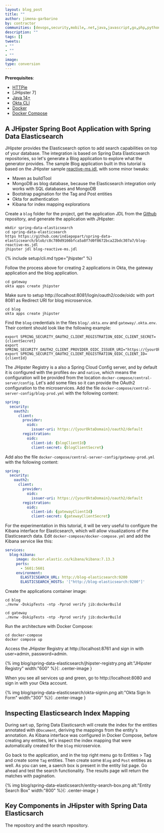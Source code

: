 ```yaml
---
layout: blog_post
title: ""
author: jimena-garbarino
by: contractor
communities: [devops,security,mobile,.net,java,javascript,go,php,python,ruby]
description: ""
tags: []
tweets:
- ""
- ""
- ""
image:
type: conversion
---
```


**Prerequisites**:

- [HTTPie](https://httpie.io/)
- [JHipster 7]
- [Java 14+](https://openjdk.java.net/install/index.html)
- [Okta CLI](https://cli.okta.com)
- [Docker](https://docs.docker.com/engine/install/)
- [Docker Compose](https://docs.docker.com/compose/install/)


## A JHipster Spring Boot Application with Spring Data Elasticsearch

JHipster provides the Elasticsearch option to add search capabilities on top of your database. The integration is based on Spring Data Elasticsearch repositories, so let's generate a Blog application to explore what the generator provides. The sample Blog application built in this tutorial is based on the JHipster sample [reactive-ms.jdl](https://github.com/jhipster/jdl-samples/blob/main/reactive-ms.jdl), with some minor tweaks:

- Maven as buildTool
- MongoDB as blog database, because the Elasticsearch integration only works with SQL databases and MongoDB
- Bootstrap pagination for the Tag and Post entities
- Okta for authentication
- Kibana for index mapping explorations

Create a `blog` folder for the project, get the application JDL from the [Github](https://github.com/indiepopart/spring-data-elasticsearch.git) repository,  and generate the application with JHipster:

```shell
mkdir spring-data-elasticsearch
cd spring-data-elasticsearch
https https://github.com/indiepopart/spring-data-elasticsearch/blob/c8c780d9166bfca5a8f7d0f8672bca22bdc307a7/blog-reactive-ms.jdl
jhipster jdl blog-reactive-ms.jdl
```

{% include setup/cli.md type="jhipster" %}

Follow the process above for creating 2 applications in Okta, the gateway application and the blog application.

```shell
cd gateway
okta apps create jhipster
```

Make sure to setup http://localhost:8081/login/oauth2/code/oidc with port 8081 as Redirect URI for blog microservice.

```shell
cd blog
okta apps create jhipster
```


Find the `blog` credentials in the files `blog/.okta.env` and  `gateway/.okta.env`. Their content should look like the following example:

```shell
export SPRING_SECURITY_OAUTH2_CLIENT_REGISTRATION_OIDC_CLIENT_SECRET={clientSecret}
export SPRING_SECURITY_OAUTH2_CLIENT_PROVIDER_OIDC_ISSUER_URI="https://{yourOktaDomain}/oauth2/default"
export SPRING_SECURITY_OAUTH2_CLIENT_REGISTRATION_OIDC_CLIENT_ID={clientId}
```

The JHipster Registry is a also a Spring Cloud Config server, and by default it is configured with the profiles `dev` and `native`, which means the configuration will be provided from the location `docker-compose/central-server/config`. Let's add some files so it can provide the OAuth2 configuration to the microservices.
Add the file `docker-compose/central-server-config/blog-prod.yml` with the following content:

```yml
spring:
  security:
    oauth2:
      client:
        provider:
          oidc:
            issuer-uri: https://{yourOktaDomain}/oauth2/default
        registration:
          oidc:
            client-id: {blogClientId}
            client-secret: {blogClientSecret}
```

Add also the file `docker-compose/central-server-config/gateway-prod.yml` with the following content:

```yml
spring:
  security:
    oauth2:
      client:
        provider:
          oidc:
            issuer-uri: https://{yourOktaDomain}/oauth2/default
        registration:
          oidc:
            client-id: {gatewayClientId}
            client-secret: {gatewayClientSecret}
```


For the experimentation in this tutorial, it will be very useful to configure the Kibana interface for Elasticsearch, which will allow visualizations of the Elasticsearch data.
Edit `docker-compose/docker-compose.yml` and add the Kibana service like this:

```yml
services:
  blog-kibana:
     image: docker.elastic.co/kibana/kibana:7.13.3
     ports:
       - 5601:5601
     environment:
       ELASTICSEARCH_URL: http://blog-elasticsearch:9200
       ELASTICSEARCH_HOSTS: '["http://blog-elasticsearch:9200"]'
```

Create the applications container image:

```shell
cd blog
./mvnw -DskipTests -ntp -Pprod verify jib:dockerBuild
```

```shell
cd gateway
./mvnw -DskipTests -ntp -Pprod verify jib:dockerBuild
```

Run the architecture with Docker Compose:

```shell
cd docker-compose
docker compose up
```
 Access the JHipster Registry at http://localhost:8761 and sign in with user=admin, password=admin.

{% img blog/spring-data-elasticsearch/jhipster-registry.png alt:"JHipster Registry" width:"600" %}{: .center-image }

 When you see all services up and green, go to http://localhost:8080 and sign in with your Okta account.

 {% img blog/spring-data-elasticsearch/okta-signin.png alt:"Okta Sign In Form" width:"300" %}{: .center-image }


 ## Inspecting Elasticsearch Index Mapping

During sart up, Spring Data Elasticsarch will create the index for the entities annotated with `@Document`, deriving the mappings from the entity's annotation. As Kibana interface was configured in Docker Compose, before creating any entities, let's inspect the index mapping that were automatically created for the `blog` microservice.






Go back to the application, and in the top right menu go to Entities > Tag and create some `Tag` entities. Then create some `Blog` and `Post` entities as well. As you can see, a saerch box is present in the entity list page. Go ahead and test the search functionality. The results page will return the matches with pagination.

{% img blog/spring-data-elasticsearch/entity-search-box.png alt:"Entity Search Box" width:"800" %}{: .center-image }



## Key Components in JHipster with Spring Data Elasticsarch

The repository and the search repository.
